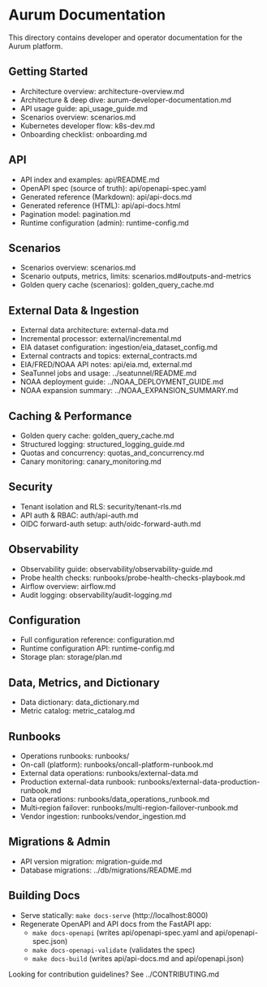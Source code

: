 # Aurum Documentation

This directory contains developer and operator documentation for the Aurum platform.

## Getting Started

- Architecture overview: architecture-overview.md
- Architecture & deep dive: aurum-developer-documentation.md
- API usage guide: api_usage_guide.md
- Scenarios overview: scenarios.md
- Kubernetes developer flow: k8s-dev.md
- Onboarding checklist: onboarding.md

## API

- API index and examples: api/README.md
- OpenAPI spec (source of truth): api/openapi-spec.yaml
- Generated reference (Markdown): api/api-docs.md
- Generated reference (HTML): api/api-docs.html
- Pagination model: pagination.md
- Runtime configuration (admin): runtime-config.md

## Scenarios

- Scenarios overview: scenarios.md
- Scenario outputs, metrics, limits: scenarios.md#outputs-and-metrics
- Golden query cache (scenarios): golden_query_cache.md

## External Data & Ingestion

- External data architecture: external-data.md
- Incremental processor: external/incremental.md
- EIA dataset configuration: ingestion/eia_dataset_config.md
- External contracts and topics: external_contracts.md
- EIA/FRED/NOAA API notes: api/eia.md, external.md
- SeaTunnel jobs and usage: ../seatunnel/README.md
- NOAA deployment guide: ../NOAA_DEPLOYMENT_GUIDE.md
- NOAA expansion summary: ../NOAA_EXPANSION_SUMMARY.md

## Caching & Performance

- Golden query cache: golden_query_cache.md
- Structured logging: structured_logging_guide.md
- Quotas and concurrency: quotas_and_concurrency.md
- Canary monitoring: canary_monitoring.md

## Security

- Tenant isolation and RLS: security/tenant-rls.md
- API auth & RBAC: auth/api-auth.md
- OIDC forward-auth setup: auth/oidc-forward-auth.md

## Observability

- Observability guide: observability/observability-guide.md
- Probe health checks: runbooks/probe-health-checks-playbook.md
- Airflow overview: airflow.md
- Audit logging: observability/audit-logging.md

## Configuration

- Full configuration reference: configuration.md
- Runtime configuration API: runtime-config.md
- Storage plan: storage/plan.md

## Data, Metrics, and Dictionary

- Data dictionary: data_dictionary.md
- Metric catalog: metric_catalog.md

## Runbooks

- Operations runbooks: runbooks/
- On-call (platform): runbooks/oncall-platform-runbook.md
- External data operations: runbooks/external-data.md
- Production external-data runbook: runbooks/external-data-production-runbook.md
- Data operations: runbooks/data_operations_runbook.md
- Multi‑region failover: runbooks/multi-region-failover-runbook.md
- Vendor ingestion: runbooks/vendor_ingestion.md

## Migrations & Admin

- API version migration: migration-guide.md
- Database migrations: ../db/migrations/README.md

## Building Docs

- Serve statically: `make docs-serve` (http://localhost:8000)
- Regenerate OpenAPI and API docs from the FastAPI app:
  - `make docs-openapi` (writes api/openapi-spec.yaml and api/openapi-spec.json)
  - `make docs-openapi-validate` (validates the spec)
  - `make docs-build` (writes api/api-docs.md and api/openapi.json)

Looking for contribution guidelines? See ../CONTRIBUTING.md
